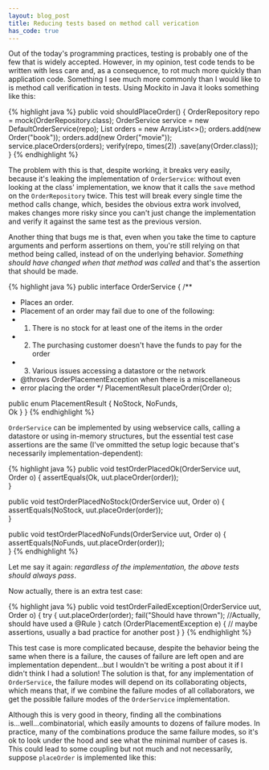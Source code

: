 ```yaml
---
layout: blog_post
title: Reducing tests based on method call verication
has_code: true
---
```

Out of the today's programming practices, testing is probably one of the few
that is widely accepted.
However, in my opinion, test code tends to be written with less care and,
as a consequence, to rot much more quickly than application code.
Something I see much more commonly than I would like to is method call verification in tests.
Using Mockito in Java it looks something like this:

{% highlight java %}
public void shouldPlaceOrder() {
    OrderRepository repo = mock(OrderRepository.class);
    OrderService service = new DefaultOrderService(repo);
    List<Order> orders = new ArrayList<>();
    orders.add(new Order("book"));
    orders.add(new Order("movie"));
    service.placeOrders(orders);
    verify(repo, times(2))
        .save(any(Order.class));
}
{% endhighlight %}

The problem with this is that, despite working, it breaks very easily, because it's leaking the implementation of `OrderService`: without even looking at the class' implementation, we know that it calls the `save` method on the `OrderRepository` twice.
This test will break every single time the method calls change, which, besides the obvious extra work involved, makes changes more risky since you can't just change the implementation and verify it against the same test as the previous version.

Another thing that bugs me is that, even when you take the time to capture arguments and perform assertions on them, you're still relying on that method being called, instead of on the underlying behavior.
*Something should have changed when that method was called* and that's the assertion that should be made.

{% highlight java %}
public interface OrderService {
  /**
  *  Places an order.
  *  Placement of an order may fail due to one of the following:
  *  1) There is no stock for at least one of the items in the order
  *  2) The purchasing customer doesn't have the funds to pay for the order
  *  3) Various issues accessing a datastore or the network
  *  @throws OrderPlacementException when there is a miscellaneous 
  *    error placing the order
  */
  PlacementResult placeOrder(Order o);

  public enum PlacementResult {
    NoStock,
    NoFunds,   
    Ok
  }
}
{% endhighlight %}

`OrderService` can be implemented by using webservice calls, calling a datastore or using in-memory structures, but the essential test case assertions are the same (I've ommitted the setup logic because that's necessarily implementation-dependent):

{% highlight java %}
public void testOrderPlacedOk(OrderService uut, Order o) {
  assertEquals(Ok, uut.placeOrder(order));    
}

public void testOrderPlacedNoStock(OrderService uut, Order o) {
  assertEquals(NoStock, uut.placeOrder(order));    
}

public void testOrderPlacedNoFunds(OrderService uut, Order o) {
  assertEquals(NoFunds, uut.placeOrder(order));   
}
{% endhighlight %}

Let me say it again: *regardless of the implementation, the above tests should always pass*.

Now actually, there is an extra test case:

{% highlight java %}
public void testOrderFailedException(OrderService uut, Order o) {
  try {
    uut.placeOrder(order);
    fail("Should have thrown"); //Actually, should have used a @Rule
  } catch (OrderPlacementException e) {
    // maybe assertions, usually a bad practice for another post
  } 
}
{% endhighlight %}

This test case is more complicated because, despite the behavior being the same when there is a failure, the causes of failure are left open and are implementation dependent...but I wouldn't be writing a post about it if I didn't think I had a solution!
The solution is that, for any implementation of `OrderService`, the failure modes will depend on its collaborating objects, which means that, if we combine the failure modes of all collaborators, we get the possible failure modes of the `OrderService` implementation.

Although this is very good in theory, finding all the combinations is...well...combinatorial, which easily amounts to dozens of failure modes.
In practice, many of the combinations produce the same failure modes, so it's ok to look under the hood and see what the minimal number of cases is.
This could lead to some coupling but not much and not necessarily, suppose `placeOrder` is implemented like this:

